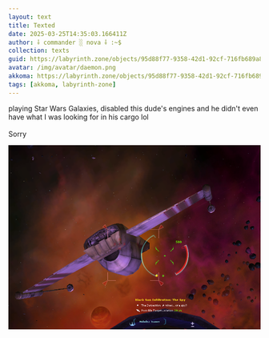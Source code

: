 ```yaml
---
layout: text
title: Texted
date: 2025-03-25T14:35:03.166411Z
author: ⸸ commander ░ nova ⸸ :~$
collection: texts
guid: https://labyrinth.zone/objects/95d88f77-9358-42d1-92cf-716fb689a8f9
avatar: /img/avatar/daemon.png
akkoma: https://labyrinth.zone/objects/95d88f77-9358-42d1-92cf-716fb689a8f9
tags: [akkoma, labyrinth-zone]
---
```


<p>playing Star Wars Galaxies, disabled this dude's engines and he didn't even have what I was looking for in his cargo lol<br><br>Sorry</p><img src="/assets/text_media/5a7f2fc03d0ab26ed180949da1e8601b6f55682ac4510fba43ea7cfb4022bedb.png" alt="" />